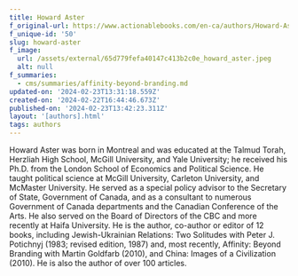 ```yaml
---
title: Howard Aster
f_original-url: https://www.actionablebooks.com/en-ca/authors/Howard-Aster/
f_unique-id: '50'
slug: howard-aster
f_image:
  url: /assets/external/65d779fefa40147c413b2c0e_howard_aster.jpeg
  alt: null
f_summaries:
  - cms/summaries/affinity-beyond-branding.md
updated-on: '2024-02-23T13:31:18.559Z'
created-on: '2024-02-22T16:44:46.673Z'
published-on: '2024-02-23T13:42:23.311Z'
layout: '[authors].html'
tags: authors
---
```


Howard Aster was born in Montreal and was educated at the Talmud Torah, Herzliah High School, McGill University, and Yale University; he received his Ph.D. from the London School of Economics and Political Science. He taught political science at McGill University, Carleton University, and McMaster University. He served as a special policy advisor to the Secretary of State, Government of Canada, and as a consultant to numerous Government of Canada departments and the Canadian Conference of the Arts. He also served on the Board of Directors of the CBC and more recently at Haifa University. He is the author, co-author or editor of 12 books, including Jewish-Ukrainian Relations: Two Solitudes with Peter J. Potichnyj (1983; revised edition, 1987) and, most recently, Affinity: Beyond Branding with Martin Goldfarb (2010), and China: Images of a Civilization (2010). He is also the author of over 100 articles.
